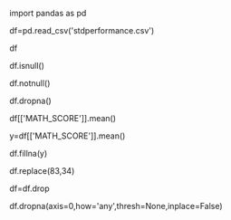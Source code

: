 import pandas as pd

df=pd.read_csv('stdperformance.csv')

df

df.isnull()

df.notnull()

df.dropna()

df[['MATH_SCORE']].mean()

y=df[['MATH_SCORE']].mean()

df.fillna(y)

df.replace(83,34)





df=df.drop

df.dropna(axis=0,how='any',thresh=None,inplace=False)

